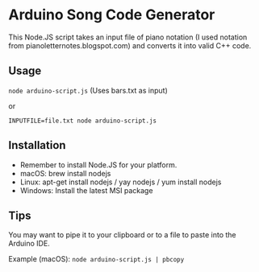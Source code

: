 # Arduino Song Code Generator

This Node.JS script takes an input file of piano notation (I used notation from pianoletternotes.blogspot.com) and converts it into valid C++ code.

## Usage

`node arduino-script.js` (Uses bars.txt as input)

or

`INPUTFILE=file.txt node arduino-script.js`

## Installation

* Remember to install Node.JS for your platform.
* macOS: brew install nodejs
* Linux: apt-get install nodejs / yay nodejs / yum install nodejs
* Windows: Install the latest MSI package

## Tips

You may want to pipe it to your clipboard or to a file to paste into the Arduino IDE.

Example (macOS): `node arduino-script.js | pbcopy`